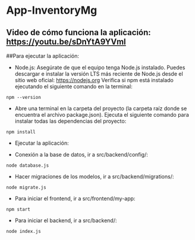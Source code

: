 # App-InventoryMg
## Video de cómo funciona la aplicación: https://youtu.be/sDnYtA9YVmI


##Para ejecutar la aplicación:

- Node.js: Asegúrate de que el equipo tenga Node.js instalado. Puedes descargar e instalar la versión LTS más reciente de Node.js desde el sitio web oficial: https://nodejs.org
Verifica si npm está instalado ejecutando el siguiente comando en la terminal:

```
npm --version
```

- Abre una terminal en la carpeta del proyecto (la carpeta raíz donde se encuentra el archivo package.json). Ejecuta el siguiente comando para instalar todas las dependencias del proyecto:

```
npm install
```
- Ejecutar la aplicación:
  
- Conexión a la base de datos, ir a src/backend/config/:
```
node database.js
```
- Hacer migraciones de los modelos, ir a src/backend/migrations/:
```
node migrate.js
```
- Para iniciar el frontend, ir a src/frontend/my-app:
```
npm start
```
- Para iniciar el backend, ir a src/backend/:
```
node index.js
```
    
